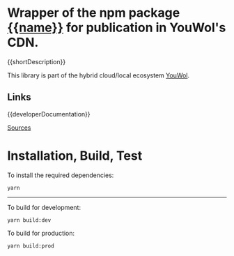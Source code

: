 # Wrapper of the npm package [{{name}}](https://www.npmjs.com/package/{{name}}) for publication in YouWol's CDN.


{{shortDescription}}

This library is part of the hybrid cloud/local ecosystem 
[YouWol](https://platform.youwol.com/applications/@youwol/platform/latest).

## Links

{{developerDocumentation}}


[Sources](https://github.com/youwol/cdn-externals/tree/master/{{name}})

# Installation, Build, Test

To install the required dependencies:

```shell
yarn
```
---
To build for development:

```shell
yarn build:dev
```

To build for production:

```shell
yarn build:prod
```

